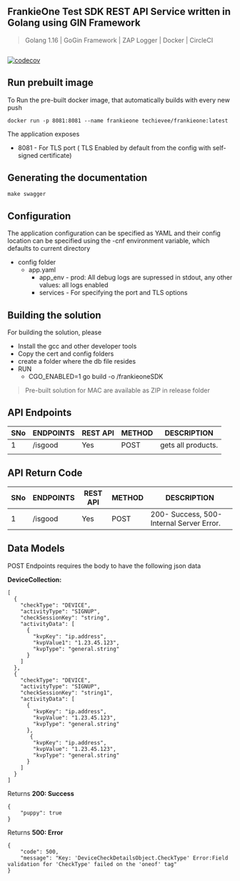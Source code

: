 ## FrankieOne Test SDK REST API Service written in Golang using GIN Framework
> Golang 1.16  | GoGin Framework  | ZAP Logger | Docker | CircleCI

[![<techievee>](https://circleci.com/gh/techievee/frankieone.svg?style=svg)](<https://circleci.com/gh/techievee/frankieone>)

[![codecov](https://codecov.io/gh/techievee/frankieone/branch/master/graph/badge.svg?token=3ASLAUCRFD)](https://codecov.io/gh/techievee/frankieone)

## Run prebuilt image
To Run the pre-built docker image, that automatically builds with every new push
```
docker run -p 8081:8081 --name frankieone techievee/frankieone:latest
```
The application exposes 
*  8081 - <default>For TLS port ( TLS Enabled by default from the config with self-signed certificate)

## Generating the documentation

```
make swagger
```


## Configuration
The application configuration can be specified as YAML and their config location can be specified using the -cnf environment variable, which defaults to current directory

- config folder
  - app.yaml
    - app_env - prod: All debug logs are supressed in stdout, any other values: all logs enabled
    - services - For specifying the port and TLS options


## Building the solution

For building the solution, please 
- Install the gcc and other developer tools
- Copy the cert and config folders
- create a folder where the db file resides 
- RUN 
    - CGO_ENABLED=1 go build -o /frankieoneSDK
    
> Pre-built solution for MAC are available as ZIP in release folder

## API Endpoints

| SNo |           ENDPOINTS                | REST API | METHOD |                       DESCRIPTION                             |
|-----|------------------------------------|----------|--------|---------------------------------------------------------------|
|  1  | /isgood                          | Yes      |  POST   | gets all products.                                            |
|        |


## API Return Code

| SNo |           ENDPOINTS                | REST API | METHOD |                       DESCRIPTION                             |
|-----|------------------------------------|----------|--------|---------------------------------------------------------------|
|  1  | /isgood                          | Yes      |  POST   | 200- Success, 500- Internal Server Error.                     |


## Data Models

POST Endpoints requires the body to have the following json data

**DeviceCollection:**
```
[
  {
    "checkType": "DEVICE",
    "activityType": "SIGNUP",
    "checkSessionKey": "string",
    "activityData": [
      {
        "kvpKey": "ip.address",
        "kvpValue1": "1.23.45.123",
        "kvpType": "general.string"
      }
    ]
  },
  {
    "checkType": "DEVICE",
    "activityType": "SIGNUP",
    "checkSessionKey": "string1",
    "activityData": [
      {
        "kvpKey": "ip.address",
        "kvpValue": "1.23.45.123",
        "kvpType": "general.string"
      },
       {
        "kvpKey": "ip.address",
        "kvpValue": "1.23.45.123",
        "kvpType": "general.string"
      }
    ]
  }
]
```
Returns
**200: Success**
```
{
    "puppy": true
}
```
Returns
**500: Error**
```
{
    "code": 500,
    "message": "Key: 'DeviceCheckDetailsObject.CheckType' Error:Field validation for 'CheckType' failed on the 'oneof' tag"
}
```

